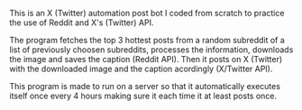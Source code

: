 This is an X (Twitter) automation post bot I coded from scratch to practice the use of Reddit and X's (Twitter) API.

The program fetches the top 3 hottest posts from a random subreddit of a list of previously choosen subreddits, processes the information, downloads the image and saves the caption (Reddit API). 
Then it posts on X (Twitter) with the downloaded image and the caption acordingly (X/Twitter API).

This program is made to run on a server so that it automatically executes itself once every 4 hours making sure it each time it at least posts once.
